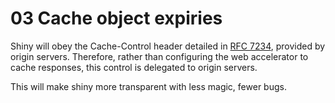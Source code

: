 # 03 Cache object expiries

Shiny will obey the Cache-Control header detailed in [RFC 7234][], provided
by origin servers. Therefore, rather than configuring the web accelerator
to cache responses, this control is delegated to origin servers.

This will make shiny more transparent with less magic, fewer bugs.

[RFC 7234]: https://tools.ietf.org/html/rfc7234

